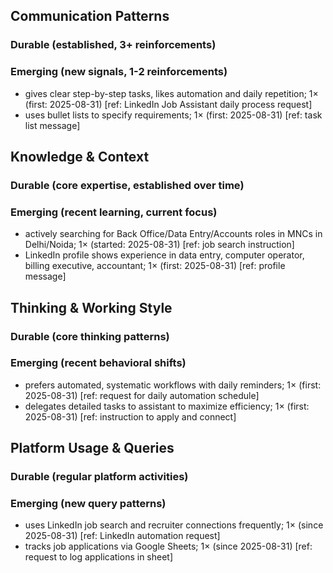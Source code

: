 ## Communication Patterns
### Durable (established, 3+ reinforcements)

### Emerging (new signals, 1-2 reinforcements)
- gives clear step-by-step tasks, likes automation and daily repetition; 1× (first: 2025-08-31) [ref: LinkedIn Job Assistant daily process request]
- uses bullet lists to specify requirements; 1× (first: 2025-08-31) [ref: task list message]

## Knowledge & Context
### Durable (core expertise, established over time)

### Emerging (recent learning, current focus)
- actively searching for Back Office/Data Entry/Accounts roles in MNCs in Delhi/Noida; 1× (started: 2025-08-31) [ref: job search instruction]
- LinkedIn profile shows experience in data entry, computer operator, billing executive, accountant; 1× (first: 2025-08-31) [ref: profile message]

## Thinking & Working Style
### Durable (core thinking patterns)

### Emerging (recent behavioral shifts)
- prefers automated, systematic workflows with daily reminders; 1× (first: 2025-08-31) [ref: request for daily automation schedule]
- delegates detailed tasks to assistant to maximize efficiency; 1× (first: 2025-08-31) [ref: instruction to apply and connect]

## Platform Usage & Queries
### Durable (regular platform activities)

### Emerging (new query patterns)
- uses LinkedIn job search and recruiter connections frequently; 1× (since 2025-08-31) [ref: LinkedIn automation request]
- tracks job applications via Google Sheets; 1× (since 2025-08-31) [ref: request to log applications in sheet]